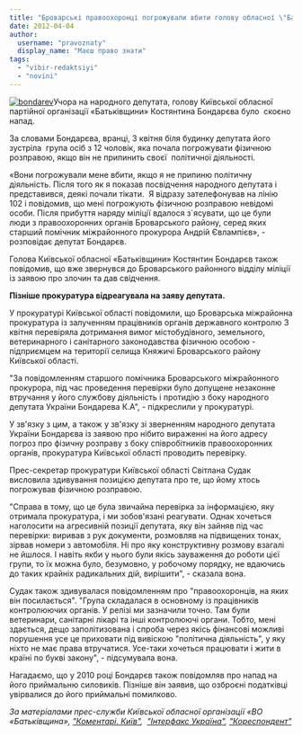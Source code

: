 ```yaml
---
title: "Броварські правоохоронці погрожували вбити голову обласної \"Батьківщини\"? ДОПОВНЕНО"
date: 2012-04-04
author: 
  username: "pravoznaty"
  display_name: "Маєш право знати"
tags: 
  - "vibir-redaktsiyi"
  - "novini"
---
```


[![](https://mpz.brovary.org/wp-content/uploads/2012/04/bondarev.jpg "bondarev")](https://mpz.brovary.org/wp-content/uploads/2012/04/bondarev.jpg)Учора на народного депутата, голову Київської обласної партійної організації «Батьківщини» Костянтина Бондарєва було  скоєно напад.

За словами Бондарєва, вранці, 3 квітня біля будинку депутата його зустріла  група осіб з 12 чоловік, яка почала погрожувати фізичною розправою, якщо він не припинить своєї  політичної діяльності.

«Вони погрожували мене вбити, якщо я не припиню політичну діяльність. Після того як я показав посвідчення народного депутата і представився, деякі почали тікати.  Я відразу зателефонував на лінію 102 і повідомив, що мені погрожують фізичною розправою невідомі особи. Після прибуття наряду міліції вдалося з\`ясувати, що це були люди з правоохоронних органів Броварського району, серед яких старший помічник міжрайонного прокурора Андрій Євлампієв», - розповідає депутат Бондарєв.

Голова Київської обласної «Батьківщини» Костянтин Бондарєв також повідомив, що вже звернувся до Броварського районного відділу міліції із заявою про злочин та дав свідчення.

**Пізніше прокуратура відреагувала на заяву депутата.**

У прокуратурі Київської області повідомили, що Броварська міжрайонна прокуратура із залученням працівників органів державного контролю 3 квітня перевіряла дотримання вимог містобудівного, земельного, ветеринарного і санітарного законодавства фізичною особою - підприємцем на території селища Княжичі Броварського району Київської області.

"За повідомленням старшого помічника Броварського міжрайонного прокурора, під час проведення перевірки було допущене незаконне втручання у його службову діяльність і протидію з боку народного депутата України Бондарева К.А", - підкреслили у прокуратурі.

У зв'язку з цим, а також у зв'язку зі зверненням народного депутата України Бондарєва із заявою про нібито вираженні на його адресу погроз про фізичну розправу з боку співробітників правоохоронних органів, прокуратура Київської області проводить перевірку.

Прес-секретар прокуратури Київської області Світлана Судак висловила здивування позицією депутата про те, що йому хтось погрожував фізичною розправою.

"Справа в тому, що це була звичайна перевірка за інформацією, яку отримала прокуратура, і ми зобов'язані реагувати. Однак хочеться наголосити на агресивній позиції депутата, яку він зайняв під час перевірки: виривав з рук документи, розмовляв на підвищених тонах, зірвав номери з автомобіля. Ні про яку конструктивну розмову взагалі не йшлося. І навіть якби у нього були якісь зауваження до роботи цієї групи, то їх можна було, безумовно, у робочому порядку, не вдаючись до таких крайніх радикальних дій, вирішити", - сказала вона.

Судак також здивувалася повідомленням про "правоохоронців, на яких він посилається". "Група складалася в основному із працівників контролюючих органів. У релізі ми зазначили точно. Там були ветеринари, санітарні лікарі та інші контролюючі органи. Тобто, мені здається, дещо заполітизована і спроба через якісь фінансові можливі порушення усе це приховати під вивіскою "політична діяльність", у яку ніхто не має права втручатися. Усе-таки хочеться працювати і жити в країні по букві закону", - підсумувала вона.

Нагадаємо, що у 2010 році Бондарєв також повідомляв про напад на його приймальню силовиків. Пізніше він заявив, що озброєні податківці увірвалися до його приймальні помилково.

_За матеріалами прес-служби Київської обласної організації «ВО «Батьківщина», ["Коментарі. Київ"](http://kyiv.comments.ua/news/2012/04/04/120556.html),  ["Інтерфакс Україна"](http://www.interfax.com.ua/), ["Кореспондент"](http://ua.korrespondent.net/)_
